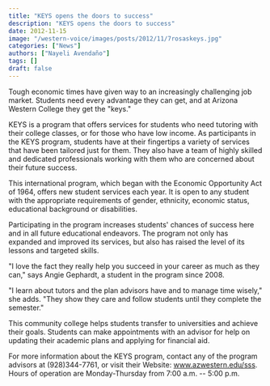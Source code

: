 ```yaml
---
title: "KEYS opens the doors to success"
description: "KEYS opens the doors to success"
date: 2012-11-15
image: "/western-voice/images/posts/2012/11/7rosaskeys.jpg"
categories: ["News"]
authors: ["Nayeli Avendaño"]
tags: []
draft: false
---
```

Tough economic times have given way to an increasingly challenging job market. Students need every advantage they can get, and at Arizona Western College they get the "keys."

KEYS is a program that offers services for students who need tutoring with their college classes, or for those who have low income. As participants in the KEYS program, students have at their fingertips a variety of services that have been tailored just for them. They also have a team of highly skilled and dedicated professionals working with them who are concerned about their future success.

This international program, which began with the Economic Opportunity Act of 1964, offers new student services each year. It is open to any student with the appropriate requirements of gender, ethnicity, economic status, educational background or disabilities.

Participating in the program increases students' chances of success here and in all future educational endeavors. The program not only has expanded and improved its services, but also has raised the level of its lessons and targeted skills.

"I love the fact they really help you succeed in your career as much as they can," says Angie Gephardt, a student in the program since 2008.

"I learn about tutors and the plan advisors have and to manage time wisely," she adds. "They show they care and follow students until they complete the semester."

This community college helps students transfer to universities and achieve their goals. Students can make appointments with an advisor for help on updating their academic plans and applying for financial aid.

For more information about the KEYS program, contact any of the program advisors at (928)344-7761, or visit their Website: www.azwestern.edu/sss. Hours of operation are Monday-Thursday from 7:00 a.m. -- 5:00 p.m.